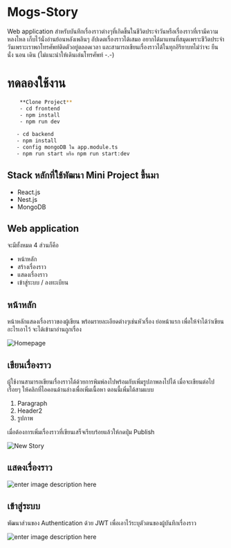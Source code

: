 # Mogs-Story

Web application  สำหรับบันทึกเรื่องราวต่างๆที่เกิดขึ้นในชีวิตประจำวันหรือเรื่องราวที่เรามีความหลงไหล เก็บไว้นั่งอ่านย้อนหลังเพลินๆ อัปเดตเรื่องราวได้เสมอ อยากได้มาแทนที่สมุดเพราะชีวิตประจำวันเพราะเราพกโทรศัพท์ติดตัวอยู่ตลอดเวลา และสามารถเขียนเรื่องราวได้ในทุกอิริยาบทไม่ว่าจะ ยืน นั่ง นอน เดิน (ไม่แนะนำให้เดินเล่นโทรศัพท์ -.-) 


# ทดลองใช้งาน
``` bash
    **Clone Project**
    - cd frontend
    - npm install
    - npm run dev
    
   - cd backend
   - npm install
   - config mongoDB ใน app.module.ts
   - npm run start หรือ npm run start:dev
 ```

## Stack หลักที่ใช้พัฒนา Mini Project ขึ้นมา

- React.js
- Nest.js
- MongoDB

## Web application

จะมีทั้งหมด 4 ส่วนก็คือ
	

 - หน้าหลัก
 - สร้างเรื่องราว
 - แสดงเรื่องราว
 - เข้าสู่ระบบ / ลงทะเบียน

## หน้าหลัก

หน้าหลักแสดงเรื่องราวของผู้เขียน พร้อมรายละเอียดต่างๆเช่นหัวเรื่อง ย่อหน้าแรก เพื่อให้จำได้ว่าเขียนอะไรเอาไว้ จะได้เข้ามาอ่านถูกเรื่อง

![Homepage](https://i.imgur.com/zOkWWn3.jpeg)

## เขียนเรื่องราว

ผู้ใช้งานสามารถเขียนเรื่องราวได้ด้วยการพิมพ์ลงไปพร้อมกับเพิ่มรูปภาพลงไปได้ เมื่อจะเขียนต่อไปเรื่อยๆ ให้คลิกที่ไอคอนด้านล่างเพื่อเพิ่มเนื้อหา ตอนนี้เพิ่มได้สามแบบ
	

 1. Paragraph
 2. Header2
 3. รูปภาพ


เมื่อต้องการเพิ่มเรื่องราวที่เขียนเสร็จเรียบร้อยแล้วให้กดปุ่ม Publish

![New Story](https://i.imgur.com/MSlcnjB.jpeg)

## แสดงเรื่องราว


![enter image description here](https://i.imgur.com/lvnsH2j.jpeg)


## เข้าสู่ระบบ
พัฒนาส่วนของ Authentication ด้วย JWT เพื่อเอาไว้ระบุตัวตนของผู้บันทึกเรื่องราว

![enter image description here](https://i.imgur.com/cJoJ5Zi.jpeg)
